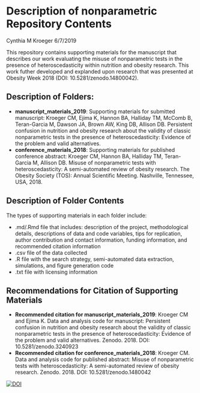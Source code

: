 Description of nonparametric Repository Contents
================
Cynthia M Kroeger
6/7/2019

This repository contains supporting materials for the manuscript that describes our work evaluating the misuse of nonparametric tests in the presence of heteroscedasticity within nutrition and obesity research. This work futher developed and explanded upon research that was presented at Obesity Week 2018 (DOI: 10.5281/zenodo.14800042).

Description of Folders:
-----------------------

-   **manuscript\_materials\_2019**: Supporting materials for submitted manuscript: Kroeger CM, Ejima K, Hannon BA, Halliday TM, McComb B, Teran-Garcia M, Dawson JA, Brown AW, King DB, Allison DB. Persistent confusion in nutrition and obesity research about the validity of classic nonparametric tests in the presence of heteroscedasticity: Evidence of the problem and valid alternatives.
-   **conference\_materials\_2018**: Supporting materials for published conference abstract: Kroeger CM, Hannon BA, Halliday TM, Teran-Garcia M, Allison DB. Misuse of nonparametric tests with heteroscedasticity: A semi-automated review of obesity research. The Obesity Society (TOS): Annual Scientific Meeting. Nashville, Tennessee, USA, 2018.

Description of Folder Contents
------------------------------

The types of supporting materials in each folder include:

-   .md/.Rmd file that includes: description of the project, methodological details, descriptions of data and code variables, tips for replication, author contribution and contact information, funding information, and recommended citation information
-   .csv file of the data collected
-   .R file with the search strategy, semi-automated data extraction, simulations, and figure generation code
-   .txt file with licensing information

Recommendations for Citation of Supporting Materials
----------------------------------------------------

-   **Recommended citation for manuscript\_materials\_2019**: Kroeger CM and Ejima K. Data and analysis code for manuscript: Persistent confusion in nutrition and obesity research about the validity of classic nonparametric tests in the presence of heteroscedasticity: Evidence of the problem and valid alternatives. Zenodo. 2018. DOI: 10.5281/zenodo.3240923
-   **Recommended citation for conference\_materials\_2018**: Kroeger CM. Data and analysis code for published abstract: Misuse of nonparametric tests with heteroscedasticity: A semi-automated review of obesity research. Zenodo. 2018. DOI: 10.5281/zenodo.1480042

[![DOI](https://zenodo.org/badge/156651162.svg)](https://zenodo.org/badge/latestdoi/156651162)
